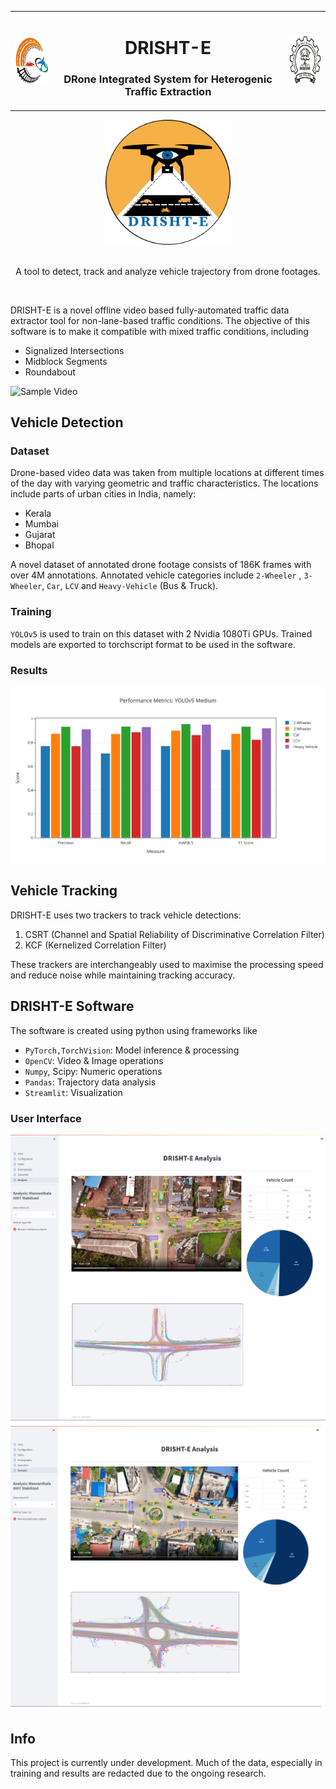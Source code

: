 <!-- PROJECT LOGO -->
<table border="0" align="center">
 <tr>
    <td><img align="left" src="images/tse_logo.jpg" alt="Logo" width="80" height="80"></td>
    <td>
    <h1 align="center">DRISHT-E</h1>
    <h3 align="center">DRone Integrated System for Heterogenic Traffic Extraction</h3>
    </td>
    <td><img align="right" src="images/iitb_logo.jpg" alt="Logo" width="80" height="80"></td>
 </tr>
</table>

<div align="center">
  <img src="images/drishte_logo_sidebar.png" alt="Logo" width="200" height="200">
</div> 
<br>
<p align="center">
  A tool to detect, track and analyze vehicle trajectory from drone footages.
</p>
</br>



DRISHT-E is a novel offline video based fully-automated traffic
data extractor tool for non-lane-based traffic conditions. The objective of this software is to make it compatible with mixed traffic conditions, including
* Signalized Intersections
* Midblock Segments
* Roundabout

![Sample Video](images/Mannanthala_0007_short.gif)

## Vehicle Detection 

### Dataset
Drone-based video data was taken from multiple locations at different times of the day with varying geometric and traffic characteristics. The locations include parts of urban cities in India, namely:
- Kerala
- Mumbai
- Gujarat
- Bhopal
  
A novel dataset of annotated drone footage consists of 186K frames with over 4M annotations. Annotated vehicle categories include `2-Wheeler` , `3-Wheeler`, `Car`, `LCV` and `Heavy-Vehicle` (Bus & Truck).

### Training
`YOLOv5` is used to train on this dataset with 2 Nvidia 1080Ti GPUs. Trained models are exported to torchscript format to be used in the software.
  
### Results
![Performance Metrics](images/YOLOv5_Medium_metrics.svg)

## Vehicle Tracking
DRISHT-E uses two trackers to track vehicle detections:
 1. CSRT (Channel and Spatial Reliability of Discriminative Correlation Filter)
 2. KCF (Kernelized Correlation Filter)
   
These trackers are interchangeably used to maximise the processing speed and reduce noise while maintaining tracking accuracy.
  
## DRISHT-E Software
The software is created using python using frameworks like 
<!-- |  | |
| --------- | ------- |
| PyTorch, TorchVision | Model inference & processing |
| OpenCV | Video & Image operations |
| Numpy, Scipy | Numeric operations |
| Pandas | Trajectory data analysis |
| Streamlit | Visualization | -->

* `PyTorch,TorchVision`: Model inference & processing
* `OpenCV`: Video & Image operations
* `Numpy`, Scipy: Numeric operations
* `Pandas`: Trajectory data analysis
* `Streamlit`: Visualization

### User Interface
![Product Name Screen Shot](images/Execution_Kerala_1_Stabilized.png)
![Product Name Screen Shot](images/Execution_Mannanthala_0007_Stabilized.png)

## Info
This project is currently under development. Much of the data, especially in training and results are redacted due to the ongoing research.